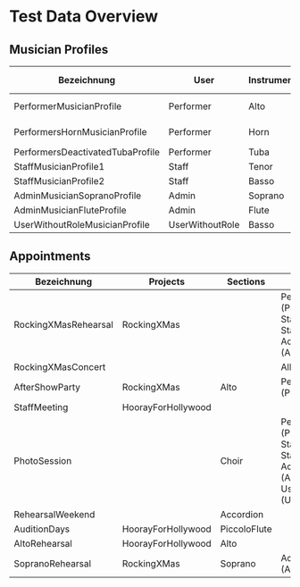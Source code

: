 # Test Data Overview

## Musician Profiles
| Bezeichnung|User|Instrument|Doubling Instrument|DeactivationStart|Projects|
|---|---|---|---|---|---|
|PerformerMusicianProfile|Performer|Alto|||RockingXMas<br>Schneekönigin|
|PerformersHornMusicianProfile|Performer|Horn|Wagner Tuba|||
|PerformersDeactivatedTubaProfile|Performer|Tuba||13.1.2030|||
|StaffMusicianProfile1|Staff|Tenor|||RockingXMas|
|StaffMusicianProfile2|Staff|Basso|||RockingXMas|
|AdminMusicianSopranoProfile|Admin|Soprano|||RockingXMas|
|AdminMusicianFluteProfile|Admin|Flute||||			
|UserWithoutRoleMusicianProfile|UserWithoutRole|Basso|

## Appointments
|Bezeichnung|Projects|Sections|Persons (Musician Profiles)|
|---|---|---|---|
|RockingXMasRehearsal|RockingXMas||Performer (PerformerMusicianProfile)<br>Staff (StaffMusicianProfile1, StaffMusicianProfile2)<br>Admin (AdminMusicianSopranoProfile)|
|RockingXMasConcert|||All|
|AfterShowParty|RockingXMas|Alto|Performer (PerformerMusicianProfile)|
|StaffMeeting|HoorayForHollywood|		
|PhotoSession||Choir|Performer (PerformerMusicianProfile)<br>Staff (StaffMusicianProfile1, StaffMusicianProfile2)<br>Admin (AdminMusicianSopranoProfile)<br>UserWithoutRole (UserWithoutRoleMusicianProfile)|
|RehearsalWeekend||Accordion||	
|AuditionDays|HoorayForHollywood|PiccoloFlute||	
|AltoRehearsal|HoorayForHollywood|Alto||	
|SopranoRehearsal|RockingXMas|Soprano|Admin (AdminMusicianSopranoProfile)|
